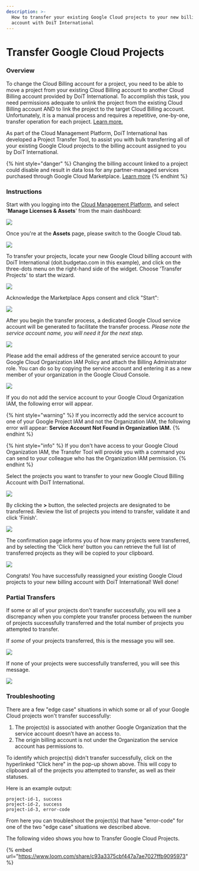 ```yaml
---
description: >-
  How to transfer your existing Google Cloud projects to your new billing
  account with DoiT International
---
```


# Transfer Google Cloud Projects

### Overview

To change the Cloud Billing account for a project, you need to be able to move a project from your existing Cloud Billing account to another Cloud Billing account provided by DoiT International. To accomplish this task, you need permissions adequate to unlink the project from the existing Cloud Billing account AND to link the project to the target Cloud Billing account. Unfortunately, it is a manual process and requires a repetitive, one-by-one, transfer operation for each project. [Learn more.](https://cloud.google.com/billing/docs/how-to/modify-project#change_the_billing_account_for_a_project) 

As part of the Cloud Management Platform, DoiT International has developed a Project Transfer Tool, to assist you with bulk transferring all of your existing Google Cloud projects to the billing account assigned to you by DoiT International.

{% hint style="danger" %}
Changing the billing account linked to a project could disable and result in data loss for any partner-managed services purchased through Google Cloud Marketplace. [Learn more](https://cloud.google.com/marketplace/docs/understanding-billing#changing_a_projects_billing_account)
{% endhint %}

### Instructions

Start with you logging into the [Cloud Management Platform](https://app.doit-intl.com), and select '**Manage Licenses & Assets**' from the main dashboard:

![](../.gitbook/assets/transfer-projects.png)

Once you're at the **Assets** page, please switch to the Google Cloud tab.

![](../.gitbook/assets/google-cloud-tab.png)

To transfer your projects, locate your new Google Cloud billing account with DoiT International \(doit.budgetao.com in this example\), and click on the three-dots menu on the right-hand side of the widget. Choose 'Transfer Projects' to start the wizard.

![](../.gitbook/assets/transfer-projects1%20%281%29.png)

Acknowledge the Marketplace Apps consent and click "Start":

![](../.gitbook/assets/transfer-gcp.png)

After you begin the transfer process, a dedicated Google Cloud service account will be generated to facilitate the transfer process. _Please note the service account name, you will need it for the next step._

![](../.gitbook/assets/transfer-projects3.png)

Please add the email address of the generated service account to your Google Cloud Organization IAM Policy and attach the Billing Administrator role. You can do so by copying the service account and entering it as a new member of your organization in the Google Cloud Console.

![](../.gitbook/assets/transfer-projects4.png)

If you do not add the service account to your Google Cloud Organization IAM, the following error will appear. 

{% hint style="warning" %}
If you incorrectly add the service account to one of your Google Project IAM and not the Organization IAM, the following error will appear: **Service Account Not Found in Organization IAM.**
{% endhint %}

{% hint style="info" %}
If you don't have access to your Google Cloud Organization IAM, the Transfer Tool will provide you with a command you can send to your colleague who has the Organization IAM permission.
{% endhint %}

Select the projects you want to transfer to your new Google Cloud Billing Account with DoiT International.

![](../.gitbook/assets/transfer-projects6.png)

By clicking the **&gt;** button, the selected projects are designated to be transferred. Review the list of projects you intend to transfer, validate it and click 'Finish'. 

![](../.gitbook/assets/transfer-projects7.png)

The confirmation page informs you of how many projects were transferred, and by selecting the 'Click here' button you can retrieve the full list of transferred projects as they will be copied to your clipboard.  

![](../.gitbook/assets/transfer-projects8.png)

Congrats! You have successfully reassigned your existing Google Cloud projects to your new billing account with DoiT International! Well done! 

### Partial Transfers

If some or all of your projects don't transfer successfully, you will see a discrepancy when you complete your transfer process between the number of projects successfully transferred and the total number of projects you attempted to transfer.

If _some_ of your projects transferred, this is the message you will see.

![](../.gitbook/assets/screen-shot-2020-09-10-at-16.14.00-1-%20%281%29.png)

If none of your projects were successfully transferred, you will see this message.

![](../.gitbook/assets/screen-shot-2020-09-10-at-16.10.34-1-.png)

### **Troubleshooting**

There are a few "edge case" situations in which some or all of your Google Cloud projects won't transfer successfully:

1. The project\(s\) is associated with another Google Organization that the service account doesn’t have an access to.
2. The origin billing account is not under the Organization the service account has permissions to.

To identify which project\(s\) didn't transfer successfully, click on the hyperlinked "Click here" in the pop-up shown above. This will copy to clipboard all of the projects you attempted to transfer, as well as their statuses. 

Here is an example output:

```text
project-id-1, success
project-id-2, success
project-id-3, error-code
```

From here you can troubleshoot the project\(s\) that have "error-code" for one of the two "edge case" situations we described above.

The following video shows you how to Transfer Google Cloud Projects.

{% embed url="https://www.loom.com/share/c93a3375cbf447a7ae7027ffb9095973" %}



